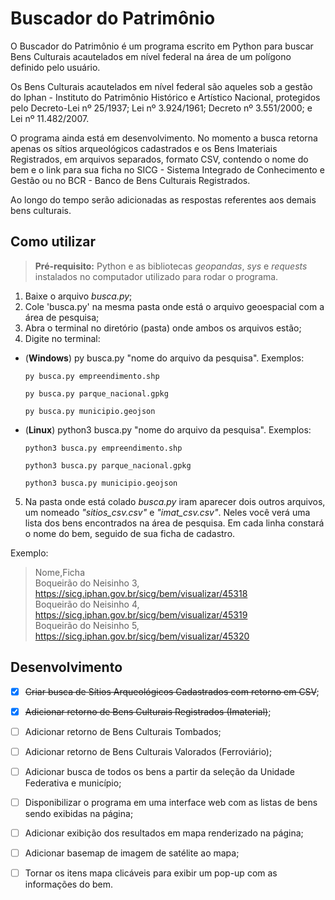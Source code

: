 
# Buscador do Patrimônio

O Buscador do Patrimônio é um programa escrito em Python para buscar Bens Culturais acautelados em nível federal na área de um polígono definido pelo usuário.

Os Bens Culturais acautelados em nível federal são aqueles sob a gestão do Iphan - Instituto do Patrimônio Histórico e Artístico Nacional, protegidos pelo Decreto-Lei nº 25/1937; Lei nº 3.924/1961; Decreto nº 3.551/2000; e Lei nº 11.482/2007.

O programa ainda está em desenvolvimento. No momento a busca retorna apenas os sítios arqueológicos cadastrados e os Bens Imateriais Registrados, em arquivos separados, formato CSV, contendo o nome do bem e o link para sua ficha no SICG - Sistema Integrado de Conhecimento e Gestão ou no BCR - Banco de Bens Culturais Registrados.

Ao longo do tempo serão adicionadas as respostas referentes aos demais bens culturais.


## Como utilizar

>**Pré-requisito:** Python e as bibliotecas *geopandas*, *sys* e *requests* instalados no computador utilizado para rodar o programa.

1. Baixe o arquivo *busca.py*;
2. Cole 'busca.py' na mesma pasta onde está o arquivo geoespacial com a área de pesquisa;
3. Abra o terminal no diretório (pasta) onde ambos os arquivos estão;
4. Digite no terminal:

- (**Windows**) py busca.py "nome do arquivo da pesquisa".
    Exemplos:

    `py busca.py empreendimento.shp`
    
    `py busca.py parque_nacional.gpkg`

    `py busca.py municipio.geojson`

- (**Linux**) python3 busca.py "nome do arquivo da pesquisa".
    Exemplos:

    `python3 busca.py empreendimento.shp`

    `python3 busca.py parque_nacional.gpkg`

    `python3 busca.py municipio.geojson`
    
5. Na pasta onde está colado *busca.py* iram aparecer dois outros arquivos, um nomeado *"sitios_csv.csv"* e *"imat_csv.csv"*. Neles você verá uma lista dos bens encontrados na área de pesquisa. Em cada linha constará o nome do bem, seguido de sua ficha de cadastro.

Exemplo:

>Nome,Ficha<br>
>Boqueirão do Neisinho 3, https://sicg.iphan.gov.br/sicg/bem/visualizar/45318<br>
>Boqueirão do Neisinho 4, https://sicg.iphan.gov.br/sicg/bem/visualizar/45319<br>
>Boqueirão do Neisinho 5, https://sicg.iphan.gov.br/sicg/bem/visualizar/45320<br>


## Desenvolvimento

* [x] ~~Criar busca de Sítios Arqueológicos Cadastrados com retorno em CSV~~;
* [x] ~~Adicionar retorno de Bens Culturais Registrados (Imaterial)~~;
* [ ] Adicionar retorno de Bens Culturais Tombados;
* [ ] Adicionar retorno de Bens Culturais Valorados (Ferroviário);
* [ ] Adicionar busca de todos os bens a partir da seleção da Unidade Federativa e município;
* [ ] Disponibilizar o programa em uma interface web com as listas de bens sendo exibidas na página;
* [ ] Adicionar exibição dos resultados em mapa renderizado na página;
* [ ] Adicionar basemap de imagem de satélite ao mapa;
* [ ] Tornar os itens mapa clicáveis para exibir um pop-up com as informações do bem.

